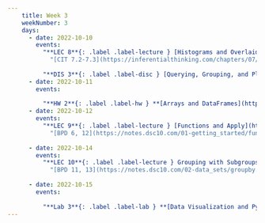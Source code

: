 ```yaml
---
    title: Week 3
    weekNumber: 3
    days:
      - date: 2022-10-10
        events:
          "**LEC 8**{: .label .label-lecture } [Histograms and Overlaid Plots](http://datahub.ucsd.edu/user-redirect/git-sync?repo=https://github.com/dsc-courses/dsc10-2022-fa&subPath=lectures/lec08/lec08.ipynb) [✏️](resources/lectures/lec08/lec08.html)":
            "[CIT 7.2-7.3](https://inferentialthinking.com/chapters/07/2/Visualizing_Numerical_Distributions.html)"
                
          "**DIS 3**{: .label .label-disc } [Querying, Grouping, and Plotting](https://practice.dsc10.com/disc03/index.html)":
      - date: 2022-10-11
        events:
          
          "**HW 2**{: .label .label-hw } **[Arrays and DataFrames](http://datahub.ucsd.edu/user-redirect/git-sync?repo=https://github.com/dsc-courses/dsc10-2022-fa&subPath=homeworks/hw02/hw02.ipynb)**":
      - date: 2022-10-12
        events:
          "**LEC 9**{: .label .label-lecture } [Functions and Apply](http://datahub.ucsd.edu/user-redirect/git-sync?repo=https://github.com/dsc-courses/dsc10-2022-fa&subPath=lectures/lec09/lec09.ipynb) [✏️](resources/lectures/lec09/lec09.html)":
            "[BPD 6, 12](https://notes.dsc10.com/01-getting_started/functions-defining.html#example)"
                
      - date: 2022-10-14
        events:
          "**LEC 10**{: .label .label-lecture } Grouping with Subgroups, Merge":
            "[BPD 11, 13](https://notes.dsc10.com/02-data_sets/groupby.html)"
                
      - date: 2022-10-15
        events:
          
          "**Lab 3**{: .label .label-lab } **[Data Visualization and Python Functions](http://datahub.ucsd.edu/user-redirect/git-sync?repo=https://github.com/dsc-courses/dsc10-2022-fa&subPath=labs/lab03/lab03.ipynb)**":
---
```

